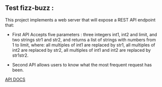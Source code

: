 ## Test fizz-buzz :

This project implements a web server that will expose a REST API endpoint that:

* First API Accepts five parameters : three integers int1, int2 and limit, and two strings str1 and str2,
and returns a list of strings with numbers from 1 to limit, where: all multiples of int1 are replaced by str1, all multiples
of int2 are replaced by str2, all multiples of int1 and int2 are replaced by str1str2.

* Second API allows users to know what the most frequent request has been.

[API DOCS](https://github.com/MarouaniHani/test-fizz-buzz/blob/master/docs/api.md)